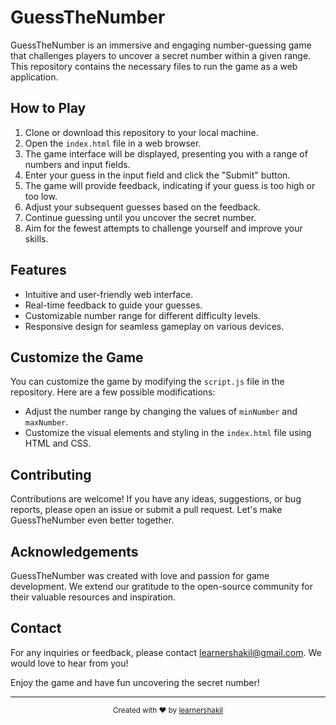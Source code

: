 # GuessTheNumber

GuessTheNumber is an immersive and engaging number-guessing game that challenges players to uncover a secret number within a given range. This repository contains the necessary files to run the game as a web application.

## How to Play

1. Clone or download this repository to your local machine.
2. Open the `index.html` file in a web browser.
3. The game interface will be displayed, presenting you with a range of numbers and input fields.
4. Enter your guess in the input field and click the "Submit" button.
5. The game will provide feedback, indicating if your guess is too high or too low.
6. Adjust your subsequent guesses based on the feedback.
7. Continue guessing until you uncover the secret number.
8. Aim for the fewest attempts to challenge yourself and improve your skills.

## Features

- Intuitive and user-friendly web interface.
- Real-time feedback to guide your guesses.
- Customizable number range for different difficulty levels.
- Responsive design for seamless gameplay on various devices.

## Customize the Game

You can customize the game by modifying the `script.js` file in the repository. Here are a few possible modifications:

- Adjust the number range by changing the values of `minNumber` and `maxNumber`.
- Customize the visual elements and styling in the `index.html` file using HTML and CSS.

## Contributing

Contributions are welcome! If you have any ideas, suggestions, or bug reports, please open an issue or submit a pull request. Let's make GuessTheNumber even better together.

## Acknowledgements

GuessTheNumber was created with love and passion for game development. We extend our gratitude to the open-source community for their valuable resources and inspiration.

## Contact

For any inquiries or feedback, please contact [learnershakil@gmail.com](mailto:learnershakil@gmail.com). We would love to hear from you!

Enjoy the game and have fun uncovering the secret number!


---

<p align="center">
  <sub>
    Created with ❤️ by <a href="https://www.linkedin.com/in/learnershakil">learnershakil</a>
  </sub>
</p>
